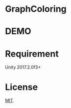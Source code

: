 
# GraphColoring

# DEMO



# Requirement

Unity 2017.2.0f3+

# License
[MIT](https://en.wikipedia.org/wiki/MIT_License).